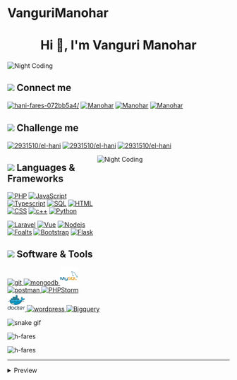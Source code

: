 # VanguriManohar
<h1 align="center">Hi 👋, I'm Vanguri Manohar</h1>
<link
  rel="stylesheet"
  href="https://cdn.jsdelivr.net/gh/dheereshagrwal/colored-icons@master/ci.min.css"
/>

<img alt="Night Coding" src="https://media.giphy.com/media/f3iwJFOVOwuy7K6FFw/giphy.gif" width=100% height="300px" align="center"/>





## <img src="https://media.giphy.com/media/iY8CRBdQXODJSCERIr/giphy.gif" width="30px"> Connect me
<p align="left">
 <a href="https://www.linkedin.com/in/vanguri-manohar-480375255/" target="blank"><img align="center" src="https://raw.githubusercontent.com/rahuldkjain/github-profile-readme-generator/master/src/images/icons/Social/linked-in-alt.svg" alt="hani-fares-072bb5a4/" height="30" width="40" /></a>
<a href="https://twitter.com/Manohar_Vanguri" target="blank"><img align="center" src="https://raw.githubusercontent.com/rahuldkjain/github-profile-readme-generator/master/src/images/icons/Social/twitter.svg" alt="Manohar" height="30" width="40" /></a>
 <a href="https://www.instagram.com/manohar__vanguri/" target="blank"><img align="center" src="https://raw.githubusercontent.com/rahuldkjain/github-profile-readme-generator/master/src/images/icons/Social/instagram.svg" alt="Manohar" height="30" width="40" /></a>
 <a href="https://www.instagram.com/manohar__vanguri/" target="blank"><img align="center" src="https://raw.githubusercontent.com/rahuldkjain/github-profile-readme-generator/master/src/images/icons/Social/facebook.svg" alt="Manohar" height="30" width="40" /></a>



 
</p>


## <img src="https://media.giphy.com/media/4tsJBJmfu6TB1O8l5x/giphy.gif" width="30px"> Challenge me
<a href="https://stackoverflow.com/users/2931510/el-hani" target="blank"><img align="center" src="https://raw.githubusercontent.com/rahuldkjain/github-profile-readme-generator/master/src/images/icons/Social/stack-overflow.svg" alt="2931510/el-hani" height="30" width="40" /></a>
<a href="https://leetcode.com/el-hani/" target="blank"><img align="center" src="https://res.cloudinary.com/crunchbase-production/image/upload/c_lpad,h_256,w_256,f_auto,q_auto:eco,dpr_1/83facdeba5b924cb3b1a" alt="2931510/el-hani" height="40" width="40" /></a>
<a href="https://cssbattle.dev/player/elhani" target="blank"><img align="center" src="https://cssbattle.dev/targets/100.png" alt="2931510/el-hani" height="40" width="40" /></a>

<img alt="Night Coding" src="https://media.giphy.com/media/juua9i2c2fA0AIp2iq/giphy.gif" width="300px" height="300px" align="right"/>

## <img src="https://media.giphy.com/media/HwBlFQZFcAoUcPHZdX/giphy.gif" width="45px"> Languages & Frameworks

<a href="https://www.php.net/"><img alt="PHP" src="https://img.shields.io/badge/PHP-14354C.svg?logo=php&logoColor=white&color=mediumpurple"></a>
<a href="https://developer.mozilla.org/en-US/docs/Web/JavaScript"><img alt="JavaScript" src="https://img.shields.io/badge/JavaScript-F7DF1E.svg?logo=javascript&logoColor=black"></a>
<a href="https://www.typescriptlang.org/"><img alt="Typescript" src="https://img.shields.io/badge/TypeScript-14354C.svg?logo=typescript&logoColor=white&color=blue"></a>
<a href="https://www.mysql.com/"><img alt="SQL" src="https://custom-icon-badges.herokuapp.com/badge/SQL-025E8C.svg?logo=database&logoColor=white"></a>
<a href="https://developer.mozilla.org/en-US/docs/Learn/Getting_started_with_the_web/HTML_basics"><img alt="HTML" src="https://img.shields.io/badge/HTML-14354C.svg?logo=html5&logoColor=black&color=orange"></a>
<a href="https://developer.mozilla.org/en-US/docs/Web/CSS"><img alt="CSS" src="https://img.shields.io/badge/CSS-14354C.svg?logo=css3&logoColor=white&color=blue"></a>
<a href="https://www.cplusplus.com/"><img alt="c++" src="https://img.shields.io/badge/C/C++-14354C.svg?logo=c&logoColor=white&color=blue"></a>
<a href="https://www.cplusplus.com/"><img alt="Python" src="https://img.shields.io/badge/Python-14354C.svg?logo=python&logoColor=blue&color=yellow"></a>


<a href="https://laravel.com/"><img alt="Laravel" src="https://img.shields.io/badge/Laravel-14354C.svg?logo=laravel&logoColor=black&color=orangered"></a>
<a href="https://vuejs.org/"><img alt="Vue" src="https://img.shields.io/badge/Vue-14354C.svg?logo=vue.js&logoColor=black&color=purbleblue"></a>
<a href="https://nodejs.org/en/"><img alt="Nodejs" src="https://img.shields.io/badge/Nodejs-14354C.svg?logo=node.js&logoColor=black&color=darkgreen"></a>
<a href="https://foalts.org/"><img alt="Foalts" src="https://img.shields.io/badge/Foalts-14354C.svg?logo=typescript&logoColor=white&color=skyblue"></a>
<a href="https://getbootstrap.com/"><img alt="Bootstrap" src="https://img.shields.io/badge/Bootstrap-14354C.svg?logo=bootstrap&logoColor=white&color=mediumpurple"></a>
<a href="https://flask.palletsprojects.com/en/2.1.x/"><img alt="Flask" src="https://img.shields.io/badge/Flask-14354C.svg?logo=flask&logoColor=black&color=white"></a>


## <img src="https://media.giphy.com/media/iDaCeaKrHhUI1I8e2b/giphy.gif" width="45px"> Software & Tools
   <a href="https://git-scm.com/" target="_blank" rel="noreferrer"> <img src="https://media.giphy.com/media/kH1DBkPNyZPOk0BxrM/giphy.gif" alt="git" width="40" height="40"/> </a> 
  <a href="https://www.mongodb.com/" target="_blank" rel="noreferrer"> <img src="https://media.giphy.com/media/tAjb5pyCEBhEb8jWxC/giphy.gif" alt="mongodb" width="40" height="40"/> </a> 
  <a href="https://www.mysql.com/" target="_blank" rel="noreferrer"> <img src="https://raw.githubusercontent.com/devicons/devicon/master/icons/mysql/mysql-original-wordmark.svg" alt="mysql" width="40" height="40"/> </a> 
  <a href="https://postman.com" target="_blank" rel="noreferrer"> <img src="https://www.vectorlogo.zone/logos/getpostman/getpostman-icon.svg" alt="postman" width="40" height="40"/> </a> 
  <a href="https://www.jetbrains.com/phpstorm/promo/?source=google&medium=cpc&campaign=14335686426&term=phpstorm&gclid=Cj0KCQjw37iTBhCWARIsACBt1IzM6r3okEHJXACXMEyWAskFc4hQdqaMKmD32DzV0L-Ygcs5L6UK224aAp4uEALw_wcB" target="_blank" rel="noreferrer"> <img src="https://media.giphy.com/media/TuGVzbywNqfOpw1VWi/giphy.gif" alt="PHPStorm" width="40" height="40"/> </a> 
 <a href="https://www.docker.com/" target="_blank" rel="noreferrer"> <img src="https://raw.githubusercontent.com/devicons/devicon/master/icons/docker/docker-original-wordmark.svg" alt="docker" width="40" height="40"/> </a> <a href="https://wordpress.com/" target="_blank" rel="noreferrer"> <img src="https://media.giphy.com/media/kyicnsZl8wJ6CBiZHo/giphy.gif" alt="wordpress" width="40" height="40"/> </a>
  <a href="https://cloud.google.com/bigquery/?utm_source=google&utm_medium=cpc&utm_campaign=emea-gb-all-en-dr-bkws-all-solutions-trial-e-gcp-1011340&utm_content=text-ad-none-any-DEV_c-CRE_574804267126-ADGP_Hybrid%20%7C%20BKWS%20-%20EXA%20%7C%20Txt%20~%20Data%20Analytics%20~%20BigQuery%23v6-KWID_43700053285127694-kwd-63326440124-userloc_9042681&utm_term=KW_google%20bigquery-NET_g-PLAC_&gclid=Cj0KCQjw37iTBhCWARIsACBt1IzYEafpOyum4OUAuqsuQmPSbHxAv7oSo47s94eqorZtbbXwXZAKkhgaApbbEALw_wcB&gclsrc=aw.ds" target="_blank" rel="noreferrer"> <img src="https://miro.medium.com/max/500/1*5xYx2KgLQaTN8l3yFidiiA.png" alt="Bigquery" width="40" height="40"/> </a>


![snake gif](https://github.com/tanyarajhans/Actions/blob/output/github-contribution-grid-snake.svg)


<p><img src="https://github-readme-stats.vercel.app/api/top-langs?username=h-fares&show_icons=true&theme=dark&locale=en&layout=compact" alt="h-fares" align=center/></p>


<p><img src="https://github-readme-stats.vercel.app/api?username=h-fares&show_icons=true&theme=dark&locale=en" alt="h-fares" align=center/></p>

-------
<details>
<summary>Preview  </summary>

[name](filename 'h-fares.md')

</details>

